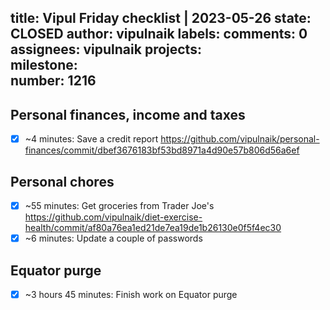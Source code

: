 title:	Vipul Friday checklist | 2023-05-26
state:	CLOSED
author:	vipulnaik
labels:	
comments:	0
assignees:	vipulnaik
projects:	
milestone:	
number:	1216
--
## Personal finances, income and taxes

- [x] ~4 minutes: Save a credit report https://github.com/vipulnaik/personal-finances/commit/dbef3676183bf53bd8971a4d90e57b806d56a6ef

## Personal chores

- [x] ~55 minutes: Get groceries from Trader Joe's https://github.com/vipulnaik/diet-exercise-health/commit/af80a76ea1ed21de7ea19de1b26130e0f5f4ec30
- [x] ~6 minutes: Update a couple of passwords

## Equator purge

- [x] ~3 hours 45 minutes: Finish work on Equator purge
